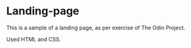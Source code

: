 # Landing-page

This is a sample of a landing page, as per exercise of The Odin Project.

Used HTML and CSS.